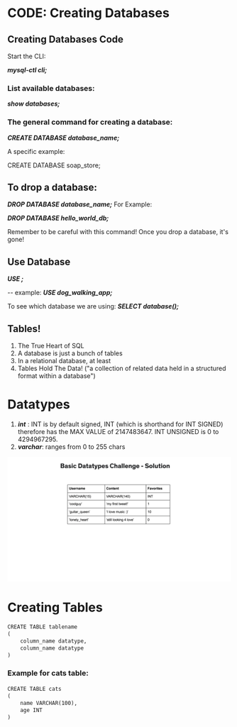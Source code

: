 # CODE: Creating Databases

## Creating Databases Code

Start the CLI:

**_mysql-ctl cli;_**

### List available databases:

**_show databases;_**

### The general command for creating a database:

**_CREATE DATABASE database_name;_**

A specific example:

CREATE DATABASE soap_store;

## To drop a database:

**_DROP DATABASE database_name;_**
For Example:

**_DROP DATABASE hello_world_db;_**

Remember to be careful with this command! Once you drop a database, it's gone!

## Use Database

**_USE <database name>;_**

-- example:
**_USE dog_walking_app;_**

To see which database we are using:
**_SELECT database();_**

## Tables!

1. The True Heart of SQL
2. A database is just a bunch of tables
3. In a relational database, at least
4. Tables Hold The Data! ("a collection of related data held in a structured format within a database")

# Datatypes

1. **_int_** : INT is by default signed, INT (which is shorthand for INT SIGNED) therefore has the MAX VALUE of 2147483647. INT UNSIGNED is 0 to 4294967295.
2. **_varchar_**: ranges from 0 to 255 chars

![Datatype challenge](./Datatype_Challenge_Sol.png)

# Creating Tables

```
CREATE TABLE tablename
(
    column_name datatype,
    column_name datatype
)
```

### Example for cats table:

```
CREATE TABLE cats
(
    name VARCHAR(100),
    age INT
)
```
